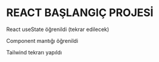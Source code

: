 # REACT BAŞLANGIÇ PROJESİ

React useState öğrenildi (tekrar edilecek)

Component mantığı öğrenildi

Tailwind tekrarı yapıldı
